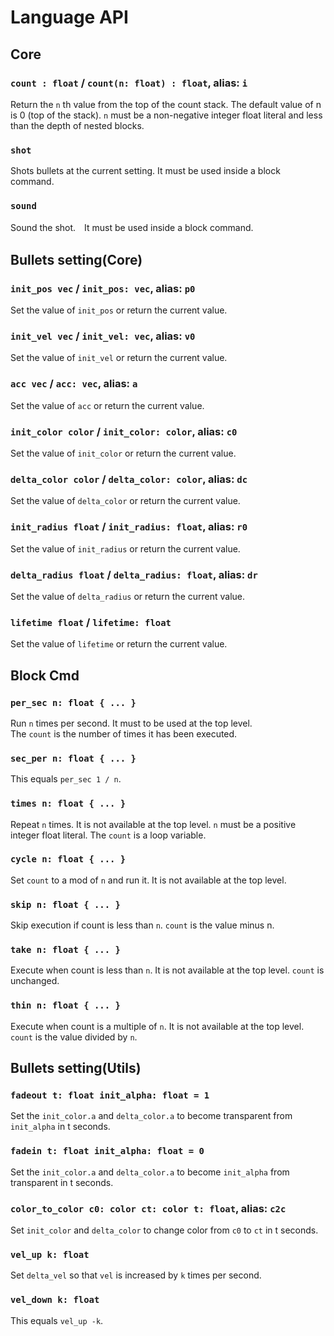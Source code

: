 # Language API
## Core
### `count : float` / `count(n: float) : float`, alias: `i`
Return the `n` th value from the top of the count stack. The default value of n is 0 (top of the stack). `n` must be a non-negative integer float literal and less than the depth of nested blocks.

### `shot`
Shots bullets at the current setting. It must be used inside a block command.

### `sound`
Sound the shot.　It must be used inside a block command.

## Bullets setting(Core)
### `init_pos vec` / `init_pos: vec`, alias: `p0`
Set the value of `init_pos` or return the current value.

### `init_vel vec` / `init_vel: vec`, alias: `v0`
Set the value of `init_vel` or return the current value.

### `acc vec` / `acc: vec`, alias: `a`
Set the value of `acc` or return the current value.

### `init_color color` / `init_color: color`, alias: `c0`
Set the value of `init_color` or return the current value.

### `delta_color color` / `delta_color: color`, alias: `dc`
Set the value of `delta_color` or return the current value.

### `init_radius float` / `init_radius: float`, alias: `r0`
Set the value of `init_radius` or return the current value.

### `delta_radius float` / `delta_radius: float`, alias: `dr`
Set the value of `delta_radius` or return the current value.

### `lifetime float` / `lifetime: float`
Set the value of `lifetime` or return the current value.

## Block Cmd
### `per_sec n: float { ... }`
Run `n` times per second. It must to be used at the top level.  
The `count` is the number of times it has been executed.

### `sec_per n: float { ... }`
This equals `per_sec 1 / n`.

### `times n: float { ... }`
Repeat `n` times. It is not available at the top level. `n` must be a positive integer float literal.
The `count` is a loop variable.

### `cycle n: float { ... }`
Set `count` to a mod of `n` and run it. It is not available at the top level.  

### `skip n: float { ... }`
Skip execution if count is less than `n`.
`count` is the value minus n.

### `take n: float { ... }`
Execute when count is less than `n`. It is not available at the top level.
`count` is unchanged.

### `thin n: float { ... }`
Execute when count is a multiple of `n`. It is not available at the top level.
`count` is the value divided by `n`.

## Bullets setting(Utils)
### `fadeout t: float init_alpha: float = 1`
Set the `init_color.a` and `delta_color.a` to become transparent from `init_alpha` in t seconds.

### `fadein t: float init_alpha: float = 0`
Set the `init_color.a` and `delta_color.a` to become `init_alpha` from transparent in t seconds.

### `color_to_color c0: color ct: color t: float`, alias: `c2c`
Set `init_color` and `delta_color` to change color from `c0` to `ct` in t seconds.

### `vel_up k: float`
Set `delta_vel` so that `vel` is increased by `k` times per second.

### `vel_down k: float`
This equals `vel_up -k`.
